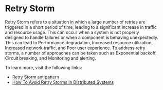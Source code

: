 # Retry Storm

Retry Storm refers to a situation in which a large number of retries are triggered in a short period of time, leading to a significant increase in traffic and resource usage. This can occur when a system is not properly designed to handle failures or when a component is behaving unexpectedly. This can lead to Performance degradation, Increased resource utilization, Increased network traffic, and Poor user experience. To address retry storms, a number of approaches can be taken such as Exponential backoff, Circuit breaking, and Monitoring and alerting.

To learn more, visit the following links:

- [Retry Storm antipattern](https://learn.microsoft.com/en-us/azure/architecture/antipatterns/retry-storm/s)
- [How To Avoid Retry Storms In Distributed Systems](https://faun.pub/how-to-avoid-retry-storms-in-distributed-systems-91bf34f43c7f)
